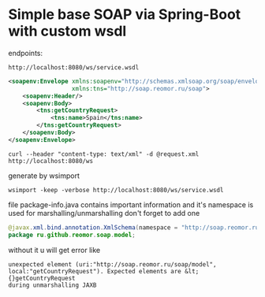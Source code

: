 # Simple base SOAP via Spring-Boot with custom wsdl

endpoints:
```
http://localhost:8080/ws/service.wsdl
```

```xml
<soapenv:Envelope xmlns:soapenv="http://schemas.xmlsoap.org/soap/envelope/"
                  xmlns:tns="http://soap.reomor.ru/soap">
    <soapenv:Header/>
    <soapenv:Body>
        <tns:getCountryRequest>
            <tns:name>Spain</tns:name>
        </tns:getCountryRequest>
    </soapenv:Body>
</soapenv:Envelope>
```

```shell script
curl --header "content-type: text/xml" -d @request.xml http://localhost:8080/ws
```

generate by wsimport
```shell script
wsimport -keep -verbose http://localhost:8080/ws/service.wsdl
```

file package-info.java contains important information and it's namespace is used for marshalling/unmarshalling
don't forget to add one
```java
@javax.xml.bind.annotation.XmlSchema(namespace = "http://soap.reomor.ru/soap/model", elementFormDefault = javax.xml.bind.annotation.XmlNsForm.QUALIFIED)
package ru.github.reomor.soap.model;
```
without it u will get error like 
```shell script
unexpected element (uri:"http://soap.reomor.ru/soap/model", local:"getCountryRequest"). Expected elements are &lt;{}getCountryRequest
during unmarshalling JAXB
```
